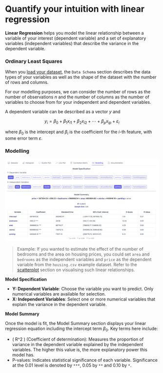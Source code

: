 # Quantify your intuition with linear regression

**Linear Regression** helps you model the linear relationship between a variable of your interest (dependent variable) and a set of explanatory variables (independent variables) that describe the variance in the dependent variable.

### Ordinary Least Squares
When you [load your dataset](../datasets/index.md), the `Data Schema` section describes the data types of your variables as well as the shape of the dataset with the number of rows and columns.

For our modelling purposes, we can consider the number of rows as the number of observations $n$ and the number of columns as the number of variables to choose from for your independent and dependent variables.

A dependent variable can be described as a vector $y$ and

$$
y_{i} = \beta_{0} + \beta_{1} x_{i1} + \beta_{2} x_{i2} + \cdots + \beta_{p} x_{ip} + \varepsilon_{i}
$$

where $\beta_{0}$ is the intercept and $\beta_{i}$ is the coefficient for the $i$-th feature, with some error term $\varepsilon$.

### Modelling

![Linear Regression Interface](images/regression.png)

> Example: If you wanted to estimate the effect of the number of bedrooms and the area on housing prices, you could set `area` and `bedrooms` as the independent variables and `price` as the dependent variable from the `housing.csv` example dataset. Refer to the [scatterplot](../scatterplot/index.md) section on visualising such linear relationships.

**Model Specification**

- **Y: Dependent Variable**: Choose the variable you want to predict. Only numerical variables are available for selection.
- **X: Independent Variables**: Select one or more numerical variables that explain the variance in the dependent variable.

**Model Summary**

Once the model is fit, the Model Summary section displays your linear regression equation including the intercept term $\beta_0$. Key terms here include:

- \( R^2 \) (Coefficient of determination): Measures the proportion of variance in the dependent variable explained by the independent variables. The higher this value is, the more explanatory power this model has.
- P-values: Indicates statistical significance of each variable. Significance at the 0.01 level is denoted by `***`, 0.05 by `**` and 0.10 by `*`.